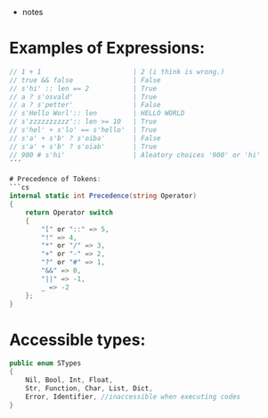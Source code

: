 - notes


# Examples of Expressions:
```cs
// 1 + 1                       | 2 (i think is wrong.)
// true && false               | False
// s'hi' :: len == 2           | True
// a ? s'osvald'               | True
// a ? s'petter'               | False
// s'Hello Worl':: len         | HELLO WORLD
// s'zzzzzzzzzz':: len >= 10   | True
// s'hel' + s'lo' == s'hello'  | True
// s'a' + s'b' ? s'oiba'       | False
// s'a' + s'b' ? s'oiab'       | True
// 900 # s'hi'                 | Aleatory choices '900' or 'hi'
´´´

# Precedence of Tokens:
```cs
internal static int Precedence(string Operator)
{
    return Operator switch
    {
        "[" or "::" => 5,
        "!" => 4,
        "*" or "/" => 3,
        "+" or "-" => 2,
        "?" or "#" => 1,
        "&&" => 0,
        "||" => -1,
        _ => -2
    };
}
```

# Accessible types:
```cs
public enum STypes
{
    Nil, Bool, Int, Float,
    Str, Function, Char, List, Dict,
    Error, Identifier, //inaccessible when executing codes
}
```